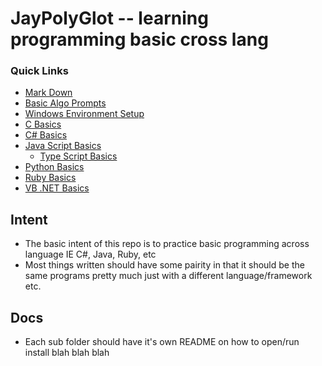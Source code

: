 # JayPolyGlot -- learning programming basic cross lang #

### Quick Links ###
* [Mark Down](./MarkDown/README.md)
* [Basic Algo Prompts](./BasicAlgorithmPromts.md)
* [Windows Environment Setup](./Windows/README.md)
* [C Basics](./C/README.md)
* [C# Basics](./CSharp/README.md)
* [Java Script Basics](./JavaScript/README.md)
    - [Type Script Basics](./TypeScript/README.md)
* [Python Basics](./Python/README.md)
* [Ruby Basics](./Ruby/README.md)
* [VB .NET Basics](./VisualBasic/README.md)

## Intent ##
* The basic intent of this repo is to practice
    basic programming across language IE C#, Java, Ruby, etc
* Most things written should have some pairity in that
    it should be the same programs pretty much
    just with a different language/framework etc.

## Docs ##
* Each sub folder should have it's own README on how to open/run install blah blah blah